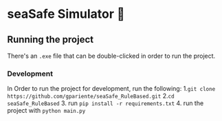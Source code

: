 # seaSafe Simulator 🚢

## Running the project

There's an `.exe` file that can be double-clicked in order to run the project.

### Development

In Order to run the project for development, run the following: 1.`git clone https://github.com/gpariente/seaSafe_RuleBased.git` 2.`cd seaSafe_RuleBased` 3. run `pip install -r requirements.txt` 4. run the project with `python main.py`
